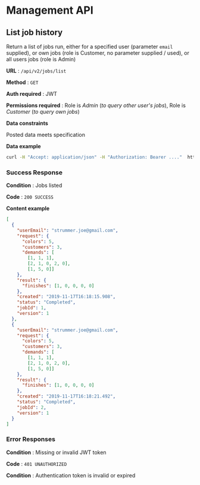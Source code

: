 # Management API

## List job history

Return a list of jobs run, either for a specified user (parameter `email` supplied), or own jobs (role is Customer, no
parameter supplied / used), or all users jobs (role is Admin)

**URL** : `/api/v2/jobs/list`

**Method** : `GET`

**Auth required** : JWT

**Permissions required** : Role is *Admin* (_to query other user's jobs_), Role is *Customer* (_to query own jobs_)

**Data constraints**

Posted data meets specification

**Data example** 

```bash
curl -H "Accept: application/json" -H "Authorization: Bearer ...."  http://localhost:9000/api/v2/jobs/list?strummer.joe@gmail.com
```

### Success Response

**Condition** : Jobs listed

**Code** : `200 SUCCESS`

**Content example**

```json
[
  {
    "userEmail": "strummer.joe@gmail.com",
    "request": {
      "colors": 5,
      "customers": 3,
      "demands": [
        [1, 1, 1],
        [2, 1, 0, 2, 0],
        [1, 5, 0]]
    },
    "result": {
      "finishes": [1, 0, 0, 0, 0]
    },
    "created": "2019-11-17T16:18:15.908",
    "status": "Completed",
    "jobId": 1,
    "version": 1
  },
  {
    "userEmail": "strummer.joe@gmail.com",
    "request": {
      "colors": 5,
      "customers": 3,
      "demands": [
        [1, 1, 1], 
        [2, 1, 0, 2, 0],
        [1, 5, 0]]
    },
    "result": {
      "finishes": [1, 0, 0, 0, 0]
    },
    "created": "2019-11-17T16:18:21.492",
    "status": "Completed",
    "jobId": 2,
    "version": 1
  }
]
```

### Error Responses

**Condition** : Missing or invalid JWT token

**Code** : `401 UNAUTHORIZED`

**Condition** : Authentication token is invalid or expired

